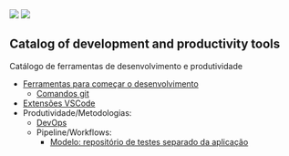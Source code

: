<img src="https://img.shields.io/static/v1?label=STATUS&message=EM%20CONSTRU%C3%87%C3%83O&color=GREEN&style=for-the-badge" />

<img src="https://visitor-badge.laobi.icu/badge?page_id=devkit-collection" />

## Catalog of development and productivity tools
Catálogo de ferramentas de desenvolvimento e produtividade

- [Ferramentas para começar o desenvolvimento](./dev/basic.md)
  - [Comandos git](./dev/comandos-git.md)
- [Extensões VSCode](./vscode/extensions-vscode.md)
- Produtividade/Metodologias:
  - [DevOps](./concepts/devops.md)
  - Pipeline/Workflows:
    - [Modelo: repositório de testes separado da aplicação](./github/workflows/auto-deploy-e-merge(feature,%20develop,%20main)/)
